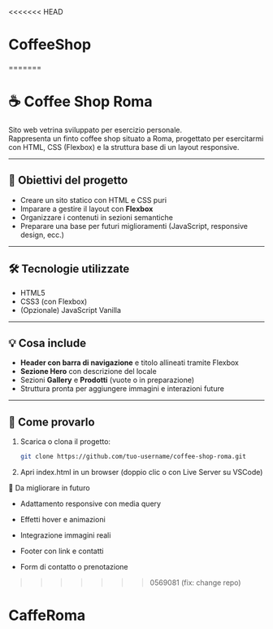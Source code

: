<<<<<<< HEAD
# CoffeeShop
=======
# ☕ Coffee Shop Roma

Sito web vetrina sviluppato per esercizio personale.  
Rappresenta un finto coffee shop situato a Roma, progettato per esercitarmi con HTML, CSS (Flexbox) e la struttura base di un layout responsive.

---

## 📌 Obiettivi del progetto

- Creare un sito statico con HTML e CSS puri
- Imparare a gestire il layout con **Flexbox**
- Organizzare i contenuti in sezioni semantiche
- Preparare una base per futuri miglioramenti (JavaScript, responsive design, ecc.)

---

## 🛠 Tecnologie utilizzate

- HTML5
- CSS3 (con Flexbox)
- (Opzionale) JavaScript Vanilla

---


## 💡 Cosa include

- **Header con barra di navigazione** e titolo allineati tramite Flexbox
- **Sezione Hero** con descrizione del locale
- Sezioni **Gallery** e **Prodotti** (vuote o in preparazione)
- Struttura pronta per aggiungere immagini e interazioni future

---

## 🚀 Come provarlo

1. Scarica o clona il progetto:
   ```bash
   git clone https://github.com/tuo-username/coffee-shop-roma.git

2. Apri index.html in un browser (doppio clic o con Live Server su VSCode)

🔧 Da migliorare in futuro
- Adattamento responsive con media query

- Effetti hover e animazioni

- Integrazione immagini reali

- Footer con link e contatti

- Form di contatto o prenotazione

>>>>>>> 0569081 (fix: change repo)
# CaffeRoma
